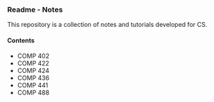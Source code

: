 ### Readme - Notes

This repository is a collection of notes and tutorials developed for CS.

#### Contents
* COMP 402
* COMP 422
* COMP 424
* COMP 436
* COMP 441
* COMP 488
